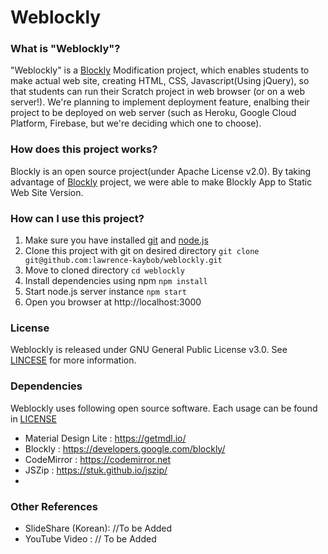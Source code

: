 # Weblockly

### What is "Weblockly"?
"Weblockly" is a [Blockly](https://developers.google.com/blockly) Modification project, which enables students to make actual web site, creating HTML, CSS, Javascript(Using jQuery), so that students can run their Scratch project in web browser (or on a web server!).
We're planning to implement deployment feature, enalbing their project to be deployed on web server (such as Heroku, Google Cloud Platform, Firebase, but we're deciding which one to choose).

### How does this project works?
Blockly is an open source project(under Apache License v2.0). By taking advantage of [Blockly](https://github.com/google/blockly) project, we were able to make Blockly App to Static Web Site Version.

### How can I use this project?
1. Make sure you have installed [git](https://git-scm.com/downloads) and [node.js](https://nodejs.org) 
2. Clone this project with git on desired directory
```git clone git@github.com:lawrence-kaybob/weblockly.git```
3. Move to cloned directory
```cd weblockly```
4. Install dependencies using npm
```npm install```
5. Start node.js server instance
```npm start```
6.  Open you browser at http://localhost:3000

### License
Weblockly is released under GNU General Public License v3.0. See [LINCESE](https://github.com/lawrence-kaybob/weblockly/blob/master/LICENSE) for more information.

### Dependencies
Weblockly uses following open source software. Each usage can be found in [LICENSE](https://github.com/lawrence-kaybob/weblockly/blob/master/LICENSE#L676) 
* Material Design Lite : https://getmdl.io/
* Blockly : https://developers.google.com/blockly/
* CodeMirror : https://codemirror.net
* JSZip : https://stuk.github.io/jszip/
* 

### Other References
* SlideShare (Korean): //To be Added
* YouTube Video : // To be Added
